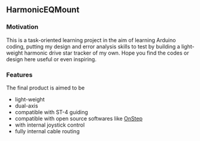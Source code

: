 ## HarmonicEQMount
### Motivation
This is a task-oriented learning project in the aim of learning Arduino coding, putting my design and error analysis skills to test by building a light-weight harmonic drive star tracker of my own. Hope you find the codes or design here useful or even inspiring.

### Features
The final product is aimed to be 
+ light-weight
+ dual-axis
+ compatible with ST-4 guiding
+ compatible with open source softwares like [OnStep](https://onstep.groups.io/g/main/wiki/Home)
+ with internal joystick control 
+ fully internal cable routing
